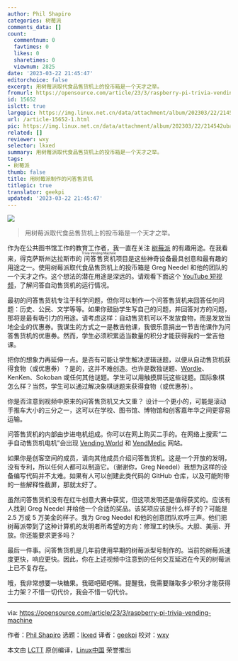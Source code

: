 ```yaml
---
author: Phil Shapiro
categories: 树莓派
comments_data: []
count:
  commentnum: 0
  favtimes: 0
  likes: 0
  sharetimes: 0
  viewnum: 2825
date: '2023-03-22 21:45:47'
editorchoice: false
excerpt: 用树莓派取代食品售货机上的投币箱是一个天才之举。
fromurl: https://opensource.com/article/23/3/raspberry-pi-trivia-vending-machine
id: 15652
islctt: true
largepic: https://img.linux.net.cn/data/attachment/album/202303/22/214542uba6m8d8dwbahraa.jpg
url: /article-15652-1.html
pic: https://img.linux.net.cn/data/attachment/album/202303/22/214542uba6m8d8dwbahraa.jpg.thumb.jpg
related: []
reviewer: wxy
selector: lkxed
summary: 用树莓派取代食品售货机上的投币箱是一个天才之举。
tags:
- 树莓派
thumb: false
title: 用树莓派制作的问答售货机
titlepic: true
translator: geekpi
updated: '2023-03-22 21:45:47'
---
```


![](https://img.linux.net.cn/data/attachment/album/202303/22/214542uba6m8d8dwbahraa.jpg)



> 
> 用树莓派取代食品售货机上的投币箱是一个天才之举。
> 
> 
> 


作为在公共图书馆工作的教育工作者，我一直在关注 [树莓派](https://opensource.com/resources/raspberry-pi) 的有趣用途。在我看来，得克萨斯州达拉斯市的<ruby> 问答售货机 <rt>  Trivia Vending Machine </rt></ruby>项目是这些神奇设备最具创意和最有趣的用途之一。使用树莓派取代食品售货机上的投币箱是 Greg Needel 和他的团队的一个天才之作。这个想法的潜在用途是深远的。请观看下面这个 [YouTube 短视频](https://www.youtube.com/watch?v=pDOhk-YAhys)，了解问答自动售货机的运行情况。






最初的问答售货机专注于科学问题，但你可以制作一个问答售货机来回答任何问题：历史、公民、文学等等。如果你鼓励学生写自己的问题，并回答对方的问题，那将是最有吸引力的用途。请考虑这样：自动售货机可以不发放食物，而是发放当地企业的优惠券。我谋生的方式之一是教吉他课，我很乐意捐出一节吉他课作为问答售货机的优惠券。然而，学生必须积累适当数量的积分才能获得我的一堂吉他课。


把你的想象力再延伸一点。是否有可能让学生解决逻辑谜题，以便从自动售货机获得食物（或优惠券）？是的，这并不难创造。也许是数独谜题、[Wordle](https://opensource.com/article/22/1/word-game-linux-command-line)、KenKen、Sokoban 或任何其他谜题。学生可以用触摸屏玩这些谜题。国际象棋怎么样？当然，学生可以通过解决象棋谜题来获得食物（或优惠券）。


你是否注意到视频中原来的问答售货机又大又重？ 设计一个更小的，可能是滚动手推车大小的三分之一，这可以在学校、图书馆、博物馆和创客嘉年华之间更容易运输。


问答售货机的内部由步进电机组成。你可以在网上购买二手的。在网络上搜索“二手自动售货机电机”会出现 [Vending World](https://vendingworld.com/small-vending-parts/vending-machine-motors-small-parts) 和 [VendMedic](https://www.vendmedic.com/product-category/vending-parts/vend-motors/) 网站。


如果你是创客空间的成员，请向其他成员介绍问答售货机。这是一个开放的发明，没有专利，所以任何人都可以制造它。（谢谢你，Greg Needel）我想为这样的设备编写代码并不太难。如果有人可以创建此类代码的 GitHub 仓库，以及可能附带的一些解释性截屏，那就太好了。


虽然问答售货机没有在红牛创意大赛中获奖，但这项发明还是值得获奖的。应该有人找到 Greg Needel 并给他一个合适的奖品。该奖项应该是什么样子的？可能是 2.5 万或 5 万美金的样子。我为 Greg Needel 和他的创意团队欢呼三声。他们把树莓派带到了这种计算机的发明者所希望的方向：修理工的快乐。大胆、美丽、开放。你还能要求更多吗？


最后一件事。问答售货机是几年前使用早期的树莓派型号制作的。当前的树莓派速度更快，响应更快。因此，你在上述视频中注意到的任何交互延迟在今天的树莓派上已不复存在。


哦，我非常想要一块糖果。我砸吧砸吧嘴。提醒我，我需要赚取多少积分才能获得士力架？不惜一切代价，我会不惜一切代价。




---


via: <https://opensource.com/article/23/3/raspberry-pi-trivia-vending-machine>


作者：[Phil Shapiro](https://opensource.com/users/pshapiro) 选题：[lkxed](https://github.com/lkxed/) 译者：[geekpi](https://github.com/geekpi) 校对：[wxy](https://github.com/wxy)


本文由 [LCTT](https://github.com/LCTT/TranslateProject) 原创编译，[Linux中国](https://linux.cn/) 荣誉推出